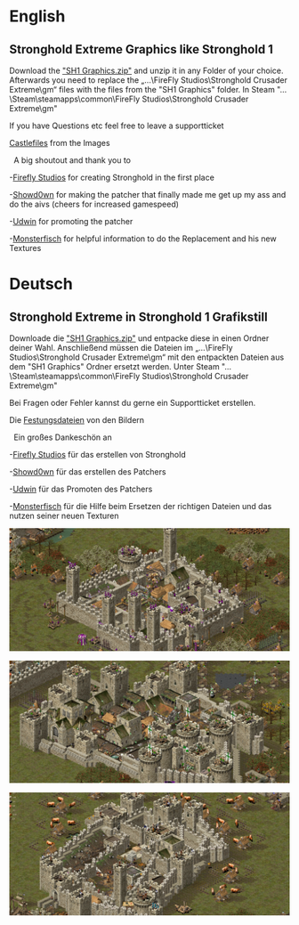 
English
====

Stronghold Extreme Graphics like Stronghold 1
------------
Download the ["SH1 Graphics.zip"](https://github.com/Gaaammmler/Stronghold-Crusader-Sh1-Graphics/blob/master/SH1%20Graphics.zip) and unzip it in any Folder of your choice. Afterwards you need to replace the „…\FireFly Studios\Stronghold Crusader Extreme\gm“ files with the files from the "SH1 Graphics" folder. In Steam "… \Steam\steamapps\common\FireFly Studios\Stronghold Crusader Extreme\gm"

If you have Questions etc feel free to leave a supportticket


[Castlefiles](https://github.com/Monsterfisch/StrongholdsOfConquest_) from the Images

&nbsp;
A big shoutout and thank you to 

-[Firefly Studios](https://fireflyworlds.com/) for creating Stronghold in the first place

-[Showd0wn](https://github.com/Sh0wdown) for making the patcher that finally made me get up my ass and do the aivs (cheers for increased gamespeed)

-[Udwin](https://www.youtube.com/user/UdwinLP) for promoting the patcher

-[Monsterfisch](https://github.com/Monsterfisch)  for helpful information to do the Replacement and his new Textures


Deutsch
====

Stronghold Extreme in Stronghold 1 Grafikstill
------------
Downloade die ["SH1 Graphics.zip"](https://github.com/Gaaammmler/Stronghold-Crusader-Sh1-Graphics/blob/master/SH1%20Graphics.zip)  und entpacke diese in einen Ordner deiner Wahl. Anschließend müssen die Dateien im „…\FireFly Studios\Stronghold Crusader Extreme\gm“ mit den entpackten Dateien aus dem "SH1 Graphics" Ordner ersetzt werden.
Unter Steam "… \Steam\steamapps\common\FireFly Studios\Stronghold Crusader Extreme\gm"

Bei Fragen oder Fehler kannst du gerne ein Supportticket erstellen.


Die [Festungsdateien](https://github.com/Monsterfisch/StrongholdsOfConquest_) von den Bildern

&nbsp;
Ein großes Dankeschön an

-[Firefly Studios](https://fireflyworlds.com/) für das erstellen von Stronghold

-[Showd0wn](https://github.com/Sh0wdown) für das erstellen des Patchers

-[Udwin](https://www.youtube.com/user/UdwinLP) für das Promoten des Patchers

-[Monsterfisch](https://github.com/Monsterfisch)  für die Hilfe beim Ersetzen der richtigen Dateien und das nutzen seiner neuen Texturen


![title](https://github.com/Gaaammmler/Stronghold-Crusader-Sh1-Graphics/blob/master/Images/SH1Graphic1.jpg)

![title](https://github.com/Gaaammmler/Stronghold-Crusader-Sh1-Graphics/blob/master/Images/SH1Graphic2.jpg)

![title](https://github.com/Gaaammmler/Stronghold-Crusader-Sh1-Graphics/blob/master/Images/SH1Graphic3.jpg)

